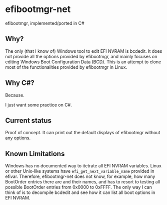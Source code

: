 # efibootmgr-net

efibootmgr, implemented/ported in C#

## Why?

The only (that I know of) Windows tool to edit EFI NVRAM is bcdedit. It does 
not provide all the options provided by efibootmgr, and mainly focuses on 
editing Windows Boot Configuration Data (BCD). This is an attempt to clone 
most of the functionalities provided by efibootmgr in Linux.

## Why C#?

Because.

I just want some practice on C#.

## Current status

Proof of concept. It can print out the default displays of efibootmgr without
any options.

## Known Limitations
Windows has no documented way to itetrate all EFI NVRAM variables. Linux or 
other Unix-like systems have `efi_get_next_variable_name` provided in efivar.
Therefore, efibootmgr-net does not know, for example, how many BootOrder 
entries there are and their names, and has to resort to testing all possible 
BootOrder entries from 0x0000 to 0xFFFF. The only way I can think of is to 
decompile bcdedit and see how it can list all boot options in EFI NVRAM. 